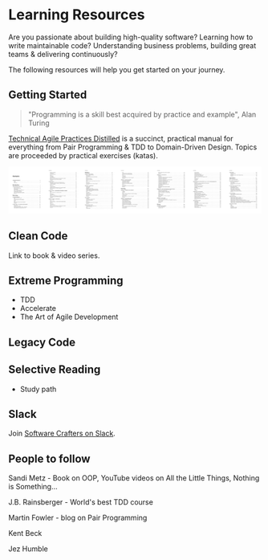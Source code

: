 # Learning Resources

Are you passionate about building high-quality software? Learning how to write maintainable code? Understanding business problems, building great teams & delivering continuously?

The following resources will help you get started on your journey.

## Getting Started

> "Programming is a skill best acquired by practice and example", Alan Turing

[Technical Agile Practices Distilled](https://leanpub.com/agiletechnicalpracticesdistilled) is a succinct, practical manual for everything from Pair Programming & TDD to Domain-Driven Design. Topics are proceeded by practical exercises (katas).

![Agile Technical Practices Distilled - Contents](/images/agile-technical-practices-distilled-contents.png)

## Clean Code

Link to book & video series.

## Extreme Programming

- TDD
- Accelerate
- The Art of Agile Development

## Legacy Code

## Selective Reading

- Study path

## Slack

Join [Software Crafters on Slack](http://slack.softwarecraftsmanship.org/).

## People to follow

Sandi Metz - Book on OOP, YouTube videos on All the Little Things, Nothing is Something...

J.B. Rainsberger - World's best TDD course

Martin Fowler - blog on Pair Programming

Kent Beck 

Jez Humble